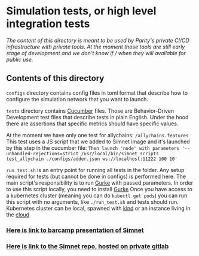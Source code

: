 # Simulation tests, or high level integration tests

_The content of this directory is meant to be used by Parity's private CI/CD
infrastructure with private tools. At the moment those tools are still early
stage of development and we don't know if / when they will available for
public use._

## Contents of this directory

`configs` directory contains config files in toml format that describe how to
configure the simulation network that you want to launch.

`tests` directory contains [Cucumber](https://cucumber.io/) files. Those are
Behavior-Driven Development test files that describe tests in plain English.
Under the hood there are assertions that specific metrics should have specific
values.

At the moment we have only one test for allychains: `/allychains.features`
This test uses a JS script that we added to Simnet image and it's launched
by this step in the cucumber file:
`Then launch 'node' with parameters '--unhandled-rejections=strict /usr/local/bin/simnet_scripts test_allychain ./configs/adder.json ws://localhost:11222 100 10'`

`run_test.sh` is an entry point for running all tests in the folder.
Any setup required for tests (but cannot be done in configs) is performed
here. The main script's responsibility is to run [Gurke](https://github.com/axia/gurke)
with passed parameters.
In order to use this script locally, you need to install
[Gurke](https://github.com/axia/gurke)
Once you have access to a kubernetes cluster (meaning you can do `kubectl get pods`)
you can run this script with no arguments, like `./run_test.sh` and tests should run.
Kubernetes cluster can be local, spawned with
[kind](https://kind.sigs.k8s.io/docs/user/quick-start/#installation)
or an instance living in the
[cloud](https://github.com/axia/gurke/blob/main/docs/How-to-setup-access-to-gke-k8s-cluster.md)

### [Here is link to barcamp presentation of Simnet](https://www.crowdcast.io/e/ph49xu01)

### [Here is link to the Simnet repo, hosted on private gitlab](https://gitlab.axiacoin.network/axia/simnet/-/tree/master)
